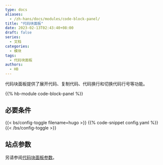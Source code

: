```yaml
---
type: docs
aliases:
  - /zh-hans/docs/modules/code-block-panel/
title: "代码块面板"
date: 2023-02-13T02:43:40+08:00
draft: false
series:
  - 文档
categories:
  - 模块
tags:
  - 代码块面板
authors:
  - HB
---
```


代码块面板提供了展开代码、复制代码、代码换行和切换代码行号等功能。

<!--more-->

{{% hb-module code-block-panel %}}

## 必要条件

{{< bs/config-toggle filename=hugo >}}
{{% code-snippet config.yaml %}}
{{< /bs/config-toggle >}}

## 站点参数

另请参阅[代码块面板参数](https://hugomods.com/en/docs/code-block-panel/#site-parameters)。
